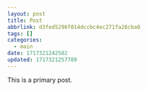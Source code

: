 ```yaml
---
layout: post
title: Post
abbrlink: d3fed5296f014dccbc4ec271fa26cba0
tags: []
categories:
  - main
date: 1717321242502
updated: 1717321257789
---
```


This is a primary post.
